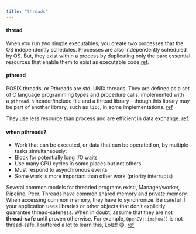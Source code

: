 ```yaml
---
title: "threads"
---
```


#### thread
When you run two simple executables, you create two processes that the OS independently schedules. Processes are also independently scheduled by OS. But,  they exist within a process by duplicating only the bare essential resources that enable them to exist as executable code.[ref](https://hpc-tutorials.llnl.gov/posix/what_is_a_thread/).

#### pthread
POSIX threads, or Pthreads are std. UNIX threads. They are defined as a set of C language programming types and procedure calls, implemented with a `pthread.h` header/include file and a thread library - though this library may be part of another library, such as `libc`, in some implementations. [ref](https://hpc-tutorials.llnl.gov/posix/what_are_pthreads/) 

They use less resource than process and  are efficient in data exchange. [ref](https://hpc-tutorials.llnl.gov/posix/why_pthreads/).


#### when pthreads?
-   Work that can be executed, or data that can be operated on, by multiple tasks simultaneously:
-   Block for potentially long I/O waits
-   Use many CPU cycles in some places but not others
-   Must respond to asynchronous events
-   Some work is more important than other work (priority interrupts)

Several common models for threaded programs exist:, Manager/worker, Pipeline, Peer. Threads have common shared memory and private memory. When accessing common memory, they have to synchronize. Be careful if your application uses libraries or other objects that don’t explicitly guarantee thread-safeness. When in doubt, assume that they are not **thread-safe** until proven otherwise. For example, `OpenCV::imshow()` is not thread-safe. I suffered a lot to learn this, Lolz!! 😅. [ref](https://hpc-tutorials.llnl.gov/posix/designing_threaded_programs/)

<script defer src="https://cdn.commento.io/js/commento.js"></script>
<div id="commento"></div>